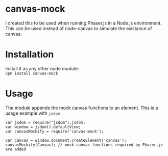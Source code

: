 # canvas-mock
I created this to be used when running Phaser.js in a Node.js environment. This can be used instead of node-canvas to simulate the existance of canvas.

# Installation
Install it as any other node module:  
`npm install canvas-mock`

# Usage
The module appends the mock canvas functions to an element.
This is a usage example with `jsdom`

    var jsdom = require("jsdom").jsdom;
    var window = jsdom().defaultView;
    var canvasMockify = require('canvas-mock');
    
    var Canvas = window.document.createElement('canvas');
    canvasMockify(Canvas); // mock canvas functions required by Phaser.js are added
